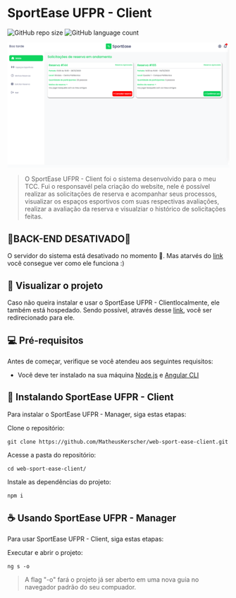 
# SportEase UFPR - Client

![GitHub repo size](https://img.shields.io/github/repo-size/MatheusKerscher/web-sport-ease-manager?style=for-the-badge)
![GitHub language count](https://img.shields.io/github/languages/count/MatheusKerscher/web-sport-ease-manager?style=for-the-badge)


<img src="/src/assets/preview/preview.png" alt="Página do SportEase UFPR - Client">

> O SportEase UFPR - Client foi o sistema desenvolvido para o meu TCC. Fui o responsavél pela criação do website, nele é possível realizar as solicitações de reserva e acompanhar seus processos, visualizar os espaços esportivos com suas respectivas avaliações, realizar a avaliação da reserva e visualziar o histórico de solicitações feitas.

## 🚨BACK-END DESATIVADO🚨

O servidor do sistema está desativado no momento 🥲. Mas atarvés do [link](https://youtu.be/PbXmPTId0Vw?si=YEWMBctSWdCitary) você consegue ver como ele funciona :)

## 🥳 Visualizar o projeto

Caso não queira instalar e usar o SportEase UFPR - Clientlocalmente, ele também está hospedado. Sendo possível, através desse [link](https://sportease-client.netlify.app/login), você ser redirecionado para ele.
	  
## 💻 Pré-requisitos

Antes de começar, verifique se você atendeu aos seguintes requisitos:
 
- Você deve ter instalado na sua máquina [Node.js](https://nodejs.org/en) e [Angular CLI](https://angular.io/guide/setup-local)

## 🚀 Instalando SportEase UFPR - Client

Para instalar o SportEase UFPR - Manager, siga estas etapas:

Clone o repositório:

```
git clone https://github.com/MatheusKerscher/web-sport-ease-client.git
```

Acesse a pasta do repositório:

```
cd web-sport-ease-client/
```

Instale as dependências do projeto:
``` 
npm i
```

## ☕ Usando SportEase UFPR - Manager

Para usar SportEase UFPR - Client, siga estas etapas:

Executar e abrir o projeto:
```
ng s -o
```

> A flag "-o" fará o projeto já ser aberto em uma nova guia no navegador padrão do seu compuador.

